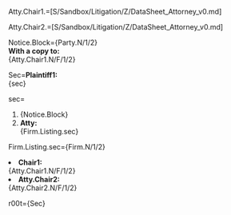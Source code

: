 Atty.Chair1.=[S/Sandbox/Litigation/Z/DataSheet_Attorney_v0.md]

Atty.Chair2.=[S/Sandbox/Litigation/Z/DataSheet_Attorney_v0.md]

Notice.Block={Party.N/1/2}<br><b>With a copy to:</b><br>{Atty.Chair1.N/F/1/2}

Sec=<b>Plaintiff1:</b><br>{sec}

sec=<ol><li>{Notice.Block}<li><b>Atty:</b><br>{Firm.Listing.sec}</ol>

Firm.Listing.sec={Firm.N/1/2}<li><b>Chair1:</b><br>{Atty.Chair1.N/F/1/2}<li><b>Atty.Chair2:</b><br>{Atty.Chair2.N/F/1/2}

r00t={Sec}